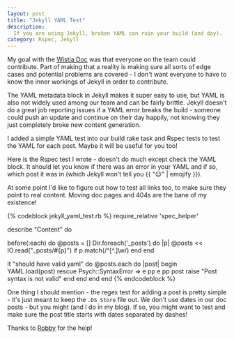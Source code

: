 ```yaml
---
layout: post
title: "Jekyll YAML Test"
description:
  If you are using Jekyll, broken YAML can ruin your build (and day).
category: Rspec, Jekyll
---
```


My goal with the [Wistia Doc](http://wistia.com/doc/) was that everyone on the
team could contribute. Part of making that a reality is making sure all sorts
of edge cases and potential problems are covered - I don't want everyone to
have to know the inner workings of Jekyll in order to contribute.

The YAML metadata block in Jekyll makes it super easy to use, but YAML is also
not widely used among our team and can be fairly brittle. Jekyll doesn't do a
great job reporting issues if a YAML error breaks the build - someone could
push an update and continue on their day happily, not knowing they just
completely broke new content generation.

I added a simple YAML test into our build rake task and Rspec tests to test the
YAML for each post. Maybe it will be useful for you too!

Here is the Rspec test I wrote - doesn't do much except check the YAML block.
It should let you know if there was an error in your YAML and if so, which post
it was in (which Jekyll won't tell you {{ ":wink:" | emojify }}).

At some point I'd like to figure out how to test all links too, to make sure
they point to real content. Moving doc pages and 404s are the bane of my
existence!

{% codeblock jekyll_yaml_test.rb %}
require_relative 'spec_helper'

describe "Content" do

  before(:each) do
    @posts = []
    Dir.foreach('_posts') do |p|
      @posts << IO.read("_posts/#{p}") if p.match(/^[^.]\w/)
    end
  end

  it "should have valid yaml" do
    @posts.each do |post|
      begin
        YAML.load(post)
      rescue Psych::SyntaxError => e
        pp e
        pp post
        raise "Post syntax is not valid"
      end
    end
  end
end
{% endcodeblock %}

One thing I should mention - the regex test for adding a post is pretty 
simple - it's just meant to keep the `.DS_Store` file out. We don't use dates
in our doc posts - but you might (and I do in my blog).  If so, you might want
to test and make sure the post title starts with dates separated by dashes!

Thanks to [Robby](http://twitter.com/freerobby) for the help!
